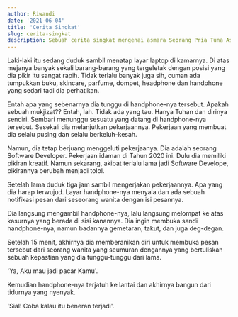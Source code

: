 ```yaml
---
author: Riwandi
date: '2021-06-04'
title: 'Cerita Singkat'
slug: cerita-singkat
description: Sebuah cerita singkat mengenai asmara Seorang Pria Tuna Asmara
---
```


Laki-laki itu sedang duduk sambil menatap layar laptop di kamarnya. Di atas mejanya banyak sekali barang-barang yang tergeletak dengan posisi yang dia pikir itu sangat rapih. Tidak terlalu banyak juga sih, cuman ada tumpukkan buku, skincare, parfume, dompet, headphone dan handphone yang sedari tadi dia perhatikan.

Entah apa yang sebenarnya dia tunggu di handphone-nya tersebut. Apakah sebuah mukjizat?? Entah, lah. Tidak ada yang tau. Hanya Tuhan dan dirinya sendiri. Sembari menunggu sesuatu yang datang di handphone-nya tersebut. Sesekali dia melanjutkan pekerjaannya. Pekerjaan yang membuat dia selalu pusing dan selalu berkeluh-kesah.

Namun, dia tetap berjuang menggeluti pekerjaanya. Dia adalah seorang Software Developer. Pekerjaan idaman di Tahun 2020 ini. Dulu dia memiliki pikiran kreatif. Namun sekarang, akibat terlalu lama jadi Software Develope, pikirannya berubah menjadi tolol.

Setelah lama duduk tiga jam sambil mengerjakan pekerjaannya. Apa yang dia harap terwujud. Layar handphone-nya menyala dan ada sebuah notifikasi pesan dari seseorang wanita dengan isi pesannya.

Dia langsung mengambil handphone-nya, lalu langsung melompat ke atas kasurnya yang berada di sisi kanannya. Dia ingin membuka sandi handphone-nya, namun badannya gemetaran, takut, dan juga deg-degan.

Setelah 15 menit, akhirnya dia memberanikan diri untuk membuka pesan tersebut dari seorang wanita yang seumuran dengannya yang bertuliskan sebuah kepastian yang dia tunggu-tunggu dari lama.

'Ya, Aku mau jadi pacar Kamu'.

Kemudian handphone-nya terjatuh ke lantai dan akhirnya bangun dari tidurnya yang nyenyak.

'Sial! Coba kalau itu beneran terjadi'.